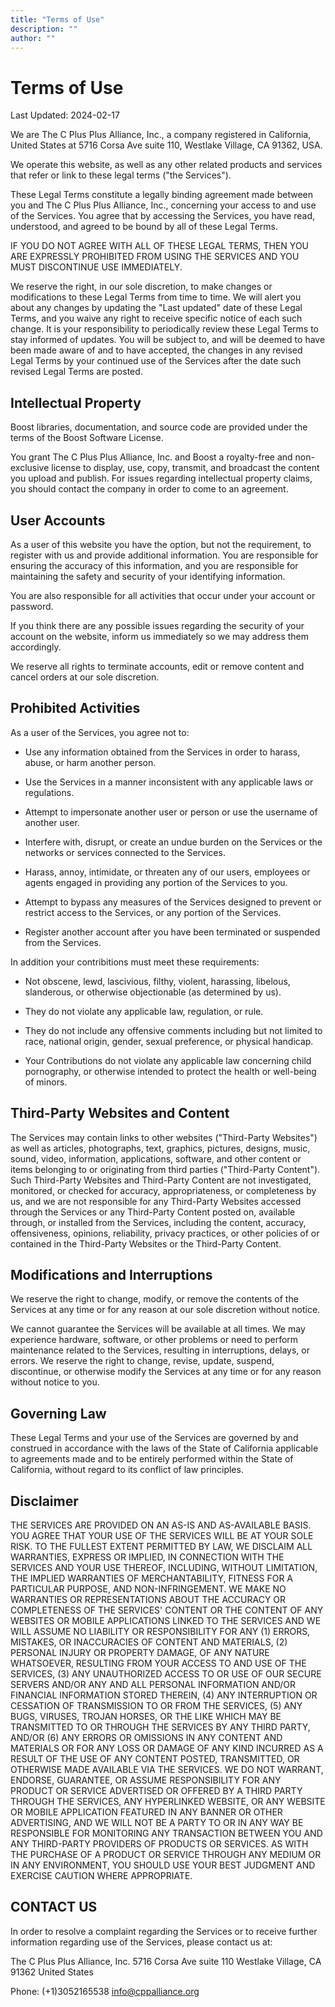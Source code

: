 ```yaml
---
title: "Terms of Use"
description: ""
author: ""
---
```

# Terms of Use

  Last Updated: 2024-02-17

  We are The C Plus Plus Alliance, Inc., a company registered in California,
  United States at 5716 Corsa Ave suite 110, Westlake Village, CA 91362, USA.

  We operate this website, as well as any other related products and services
  that refer or link to these legal terms ("the Services").

  These Legal Terms constitute a legally binding agreement made between you and
  The C Plus Plus Alliance, Inc., concerning your access to and use of the
  Services. You agree that by accessing the Services, you have read, understood,
  and agreed to be bound by all of these Legal Terms.

  IF YOU DO NOT AGREE WITH ALL OF THESE LEGAL TERMS, THEN YOU ARE EXPRESSLY
  PROHIBITED FROM USING THE SERVICES AND YOU MUST DISCONTINUE USE IMMEDIATELY.

  We reserve the right, in our sole discretion, to make changes or modifications
  to these Legal Terms from time to time. We will alert you about any changes
  by updating the "Last updated" date of these Legal Terms, and you waive any
  right to receive specific notice of each such change. It is your responsibility
  to periodically review these Legal Terms to stay informed of updates. You will
  be subject to, and will be deemed to have been made aware of and to have
  accepted, the changes in any revised Legal Terms by your continued use of the
  Services after the date such revised Legal Terms are posted.

  ## Intellectual Property

  Boost libraries, documentation, and source code are provided under the
  terms of the Boost Software License.

  You grant The C Plus Plus Alliance, Inc. and Boost a royalty-free and
  non-exclusive license to display, use, copy, transmit, and broadcast the
  content you upload and publish. For issues regarding intellectual property
  claims, you should contact the company in order to come to an agreement.

  ## User Accounts

  As a user of this website you have the option, but not the requirement, to
  register with us and provide additional information. You are responsible for
  ensuring the accuracy of this information, and you are responsible for
  maintaining the safety and security of your identifying information.

  You are also responsible for all activities that occur under your account or
  password.

  If you think there are any possible issues regarding the security of your
  account on the website, inform us immediately so we may address them
  accordingly.

  We reserve all rights to terminate accounts, edit or remove content and cancel
  orders at our sole discretion.

  ## Prohibited Activities

  As a user of the Services, you agree not to:

  - Use any information obtained from the Services in order to harass, abuse, or
    harm another person.

  - Use the Services in a manner inconsistent with any applicable laws or
    regulations.

  - Attempt to impersonate another user or person or use the username of another
    user.

  - Interfere with, disrupt, or create an undue burden on the Services or the
    networks or services connected to the Services.

  - Harass, annoy, intimidate, or threaten any of our users, employees or agents
    engaged in providing any portion of the Services to you.

  - Attempt to bypass any measures of the Services designed to prevent or restrict
    access to the Services, or any portion of the Services.

  - Register another account after you have been terminated or suspended from the Services.

  In addition your contribitions must meet these requirements:

  - Not obscene, lewd, lascivious, filthy, violent, harassing, libelous,
    slanderous, or otherwise objectionable (as determined by us).

  - They do not violate any applicable law, regulation, or rule.

  - They do not include any offensive comments including but not limited
    to race, national origin, gender, sexual preference, or physical handicap.

  - Your Contributions do not violate any applicable law concerning child
    pornography, or otherwise intended to protect the health or well-being of
    minors.

  ## Third-Party Websites and Content

  The Services may contain links to other websites ("Third-Party Websites") as
  well as articles, photographs, text, graphics, pictures, designs, music, sound,
  video, information, applications, software, and other content or items belonging
  to or originating from third parties ("Third-Party Content"). Such Third-Party
  Websites and Third-Party Content are not investigated, monitored, or checked
  for accuracy, appropriateness, or completeness by us, and we are not responsible
  for any Third-Party Websites accessed through the Services or any Third-Party
  Content posted on, available through, or installed from the Services,
  including the content, accuracy, offensiveness, opinions, reliability,
  privacy practices, or other policies of or contained in the Third-Party
  Websites or the Third-Party Content.

  ## Modifications and Interruptions

  We reserve the right to change, modify, or remove the contents of the Services
  at any time or for any reason at our sole discretion without notice.

  We cannot guarantee the Services will be available at all times. We may experience
  hardware, software, or other problems or need to perform maintenance related
  to the Services, resulting in interruptions, delays, or errors. We reserve the
  right to change, revise, update, suspend, discontinue, or otherwise modify the
  Services at any time or for any reason without notice to you.

  ## Governing Law

  These Legal Terms and your use of the Services are governed by and construed
  in accordance with the laws of the State of California applicable to
  agreements made and to be entirely performed within the State of
  California, without regard to its conflict of law principles.

  ## Disclaimer

  THE SERVICES ARE PROVIDED ON AN AS-IS AND AS-AVAILABLE BASIS. YOU AGREE THAT
  YOUR USE OF THE SERVICES WILL BE AT YOUR SOLE RISK. TO THE FULLEST EXTENT
  PERMITTED BY LAW, WE DISCLAIM ALL WARRANTIES, EXPRESS OR IMPLIED, IN
  CONNECTION WITH THE SERVICES AND YOUR USE THEREOF, INCLUDING, WITHOUT
  LIMITATION, THE IMPLIED WARRANTIES OF MERCHANTABILITY, FITNESS FOR A
  PARTICULAR PURPOSE, AND NON-INFRINGEMENT. WE MAKE NO WARRANTIES OR
  REPRESENTATIONS ABOUT THE ACCURACY OR COMPLETENESS OF THE SERVICES' CONTENT
  OR THE CONTENT OF ANY WEBSITES OR MOBILE APPLICATIONS LINKED TO THE SERVICES
  AND WE WILL ASSUME NO LIABILITY OR RESPONSIBILITY FOR ANY (1) ERRORS,
  MISTAKES, OR INACCURACIES OF CONTENT AND MATERIALS, (2) PERSONAL INJURY OR
  PROPERTY DAMAGE, OF ANY NATURE WHATSOEVER, RESULTING FROM YOUR ACCESS TO AND
  USE OF THE SERVICES, (3) ANY UNAUTHORIZED ACCESS TO OR USE OF OUR SECURE
  SERVERS AND/OR ANY AND ALL PERSONAL INFORMATION AND/OR FINANCIAL INFORMATION
  STORED THEREIN, (4) ANY INTERRUPTION OR CESSATION OF TRANSMISSION TO OR FROM
  THE SERVICES, (5) ANY BUGS, VIRUSES, TROJAN HORSES, OR THE LIKE WHICH MAY BE
  TRANSMITTED TO OR THROUGH THE SERVICES BY ANY THIRD PARTY, AND/OR (6) ANY
  ERRORS OR OMISSIONS IN ANY CONTENT AND MATERIALS OR FOR ANY LOSS OR DAMAGE
  OF ANY KIND INCURRED AS A RESULT OF THE USE OF ANY CONTENT POSTED,
  TRANSMITTED, OR OTHERWISE MADE AVAILABLE VIA THE SERVICES. WE DO NOT
  WARRANT, ENDORSE, GUARANTEE, OR ASSUME RESPONSIBILITY FOR ANY PRODUCT OR
  SERVICE ADVERTISED OR OFFERED BY A THIRD PARTY THROUGH THE SERVICES, ANY
  HYPERLINKED WEBSITE, OR ANY WEBSITE OR MOBILE APPLICATION FEATURED IN ANY
  BANNER OR OTHER ADVERTISING, AND WE WILL NOT BE A PARTY TO OR IN ANY WAY BE
  RESPONSIBLE FOR MONITORING ANY TRANSACTION BETWEEN YOU AND ANY THIRD-PARTY
  PROVIDERS OF PRODUCTS OR SERVICES. AS WITH THE PURCHASE OF A PRODUCT OR
  SERVICE THROUGH ANY MEDIUM OR IN ANY ENVIRONMENT, YOU SHOULD USE YOUR BEST
  JUDGMENT AND EXERCISE CAUTION WHERE APPROPRIATE.

  ## CONTACT US

  In order to resolve a complaint regarding the Services or to receive further
  information regarding use of the Services, please contact us at:

  The C Plus Plus Alliance, Inc.
  5716 Corsa Ave suite 110
  Westlake Village, CA 91362
  United States

  Phone: (+1)3052165538
  info@cppalliance.org
